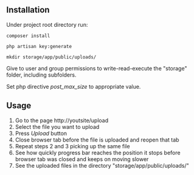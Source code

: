 ## Installation

Under project root directory run:

```
composer install

php artisan key:generate

mkdir storage/app/public/uploads/

```

Give to user and group permissions to write-read-execute the "storage" folder,
including subfolders.

Set php directive *post_max_size* to appropriate value.

## Usage

1. Go to the page http://youtsite/upload
2. Select the file you want to upload
3. Press *Upload* button
4. Close browser tab before the file is uploaded and reopen that tab
5. Repeat steps 2 and 3 picking up the same file
6. See how quickly progress bar reaches the position it stops before browser tab was closed and keeps on moving slower
7. See the uploaded files in the directory "storage/app/public/uploads/"
